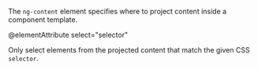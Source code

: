 The `ng-content` element specifies where to project content inside a component template.

&commat;elementAttribute select="selector"

Only select elements from the projected content that match the given CSS `selector`.

